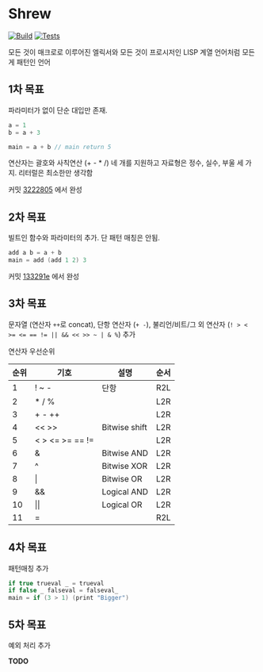 # Shrew

[![Build](https://img.shields.io/appveyor/ci/phillyai/shrew/master.svg)](https://ci.appveyor.com/project/phillyai/shrew)
[![Tests](https://img.shields.io/appveyor/tests/phillyai/shrew/master.svg)](https://ci.appveyor.com/project/phillyai/shrew/build/tests)

모든 것이 매크로로 이루어진 엘릭서와 모든 것이 프로시저인 LISP 계열 언어처럼 모든 게 패턴인 언어

## 1차 목표

파라미터가 없이 단순 대입만 존재.

```c
a = 1
b = a + 3

main = a + b // main return 5
```

연산자는 괄호와 사칙연산 (+ - * /) 네 개를 지원하고 자료형은 정수, 실수, 부울 세 가지.
리터럴은 최소한만 생각함

커밋 [3222805](https://github.com/phillyai/shrew/commit/322280526522e7ef5ac79fbfd9c908dafe7b88cf) 에서 완성

## 2차 목표

빌트인 함수와 파라미터의 추가. 단 패턴 매칭은 안됨.

```c
add a b = a + b
main = add (add 1 2) 3
```

커밋 [133291e](https://github.com/phillyai/shrew/commit/133291ee904c6899481ead862dadba5b79232b0c) 에서 완성

## 3차 목표

문자열 (연산자 `++`로 concat), 단항 연산자 (`+ -`), 불리언/비트/그 외 연산자 (`! > < >= <= == != || && << >> ~ | & %`) 추가

연산자 우선순위

|순위|기호|설명|순서|
|--|--|--|--|
|1|! ~ -|단항|R2L|
|2|* / %||L2R|
|3|+ - ++||L2R|
|4|<< >>|Bitwise shift|L2R|
|5|< > <= >= == !=||L2R|
|6|&|Bitwise AND|L2R|
|7|^|Bitwise XOR|L2R|
|8|\||Bitwise OR|L2R|
|9|&&|Logical AND|L2R|
|10|\|\||Logical OR|L2R|
|11|=||R2L|

## 4차 목표

패턴매칭 추가

```c
if true trueval _ = trueval
if false _ falseval = falseval_
main = if (3 > 1) (print "Bigger")
```

## 5차 목표

예외 처리 추가

**TODO**